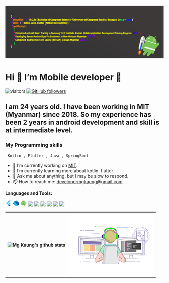 [![Believe Developer.](https://github.com/dev-mgkaung/dev-mgkaung/blob/master/mycovers_photo.png)](https://play.google.com/store/apps/developer?id=Believe+Developer)

# Hi 👋  I’m  Mobile developer  👋
 ![visitors](https://visitor-badge.glitch.me/badge?page_id=page.id)
 [![GitHub followers](https://img.shields.io/github/followers/dev-mgkaung.svg?style=social&label=Follow)](https://github.com/dev-mgkaung?tab=followers)
## I am 24 years old. I have been working in MIT (Myanmar) since 2018. So my experience has been 2 years in android development and skill is at intermediate level.
### My Programming skills
```python
 Kotlin , Flutter , Java , SpringBoot
```
- 🔭 I’m currently working on [MIT](http://www.mit.com.mm/).
- 🌱 I’m currently learning more about kotlin, flutter .
- 💬 Ask me about anything, but I may be slow to respond.
- 📫 How to reach me: developermgkaung@gmail.com

**Languages and Tools:**  

<code><img height="20" src="https://raw.githubusercontent.com/github/explore/80688e429a7d4ef2fca1e82350fe8e3517d3494d/topics/flutter/flutter.png"></code>
<code><img height="20" src="https://raw.githubusercontent.com/github/explore/80688e429a7d4ef2fca1e82350fe8e3517d3494d/topics/dart/dart.png"></code>
<code><img height="20" src="https://raw.githubusercontent.com/github/explore/80688e429a7d4ef2fca1e82350fe8e3517d3494d/topics/android/android.png"></code>
<code><img height="20" src="https://cdn.worldvectorlogo.com/logos/kotlin-1.svg"></code>
<code><img height="20" src="https://image.flaticon.com/icons/png/512/226/226777.png"></code>
<code><img height="20" src="https://assets.toptal.io/uploads/blog/category/logo/59/spring.png"></code>
<code><img height="20" src="https://d2eip9sf3oo6c2.cloudfront.net/tags/images/000/000/256/square_480/nodejslogo.png"></code>
<code><img height="20" src="https://upload.wikimedia.org/wikipedia/commons/thumb/c/c2/Adobe_XD_CC_icon.svg/1200px-Adobe_XD_CC_icon.svg.png"></code>
<code><img height="20" src="https://encrypted-tbn0.gstatic.com/images?q=tbn%3AANd9GcR3aOGYknSR_NQQRLZXKaezqpYRu7a4b8nUcg&usqp=CAU"></code>   

<table style="width:100%">
  <tr>
    <th><img src="https://github-readme-stats.vercel.app/api?username=dev-mgkaung&show_icons=true&theme=light&line_height=26" alt="Mg Kaung's github stats" /></th>
    <th><img align='right' src="https://github.com/dev-mgkaung/dev-mgkaung/blob/master/work.gif?raw=true" height="200" ></th>
  </tr>
</table>


